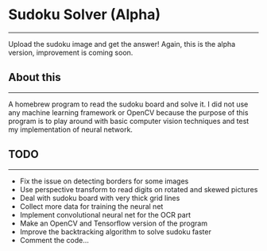 # Sudoku Solver (Alpha)
------
Upload the sudoku image and get the answer!
Again, this is the alpha version, improvement is coming soon.
## About this
------
A homebrew program to read the sudoku board and solve it. I did not use any machine learning framework or OpenCV because the purpose of this program is to play around with basic computer vision techniques and test my implementation of neural network.
## TODO
------
- Fix the issue on detecting borders for some images
- Use perspective transform to read digits on rotated and skewed pictures
- Deal with sudoku board with very thick grid lines
- Collect more data for training the neural net
- Implement convolutional neural net for the OCR part
- Make an OpenCV and Tensorflow version of the program
- Improve the backtracking algorithm to solve sudoku faster
- Comment the code...
